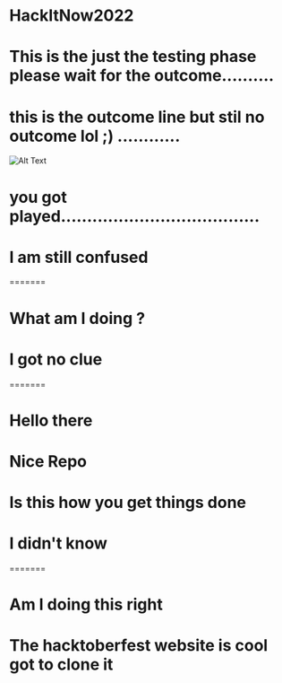 # HackItNow2022


# This is the just the testing phase please wait for the outcome..........
# this is the outcome line but stil no outcome lol ;) ............
![Alt Text](https://media.giphy.com/media/MgcE5n2MDfwiI/giphy.gif)
# you got played......................................

# I am still confused
=======

# What am I doing ?
# I got no clue
=======
# Hello there
# Nice Repo
# Is this how you get things done
# I didn't know
=======
# Am I doing this right
# The hacktoberfest website is cool got to clone it


